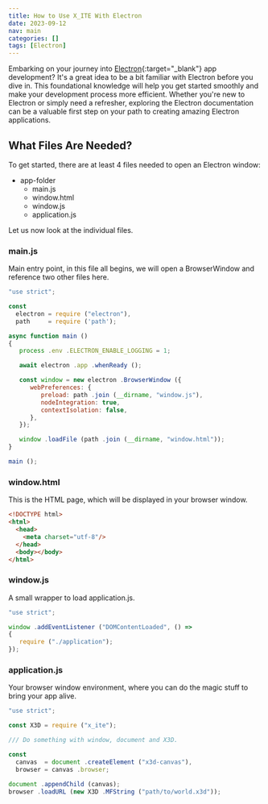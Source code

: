 ```yaml
---
title: How to Use X_ITE With Electron
date: 2023-09-12
nav: main
categories: []
tags: [Electron]
---
```

Embarking on your journey into [Electron](https://www.electronjs.org/docs/latest/api/app){:target="_blank"} app development? It's a great idea to be a bit familiar with Electron before you dive in. This foundational knowledge will help you get started smoothly and make your development process more efficient. Whether you're new to Electron or simply need a refresher, exploring the Electron documentation can be a valuable first step on your path to creating amazing Electron applications.

## What Files Are Needed?

To get started, there are at least 4 files needed to open an Electron window:

* app-folder
  * main.js
  * window.html
  * window.js
  * application.js

Let us now look at the individual files.

### main.js

Main entry point, in this file all begins, we will open a BrowserWindow and reference two other files here.

```js
"use strict";

const
  electron = require ("electron"),
  path     = require ('path');

async function main ()
{
   process .env .ELECTRON_ENABLE_LOGGING = 1;

   await electron .app .whenReady ();

   const window = new electron .BrowserWindow ({
      webPreferences: {
         preload: path .join (__dirname, "window.js"),
         nodeIntegration: true,
         contextIsolation: false,
      },
   });

   window .loadFile (path .join (__dirname, "window.html"));
}

main ();
```

### window.html

This is the HTML page, which will be displayed in your browser window.

```html
<!DOCTYPE html>
<html>
  <head>
    <meta charset="utf-8"/>
  </head>
  <body></body>
</html>
```

### window.js

A small wrapper to load application.js.

```js
"use strict";

window .addEventListener ("DOMContentLoaded", () =>
{
   require ("./application");
});
```

### application.js

Your browser window environment, where you can do the magic stuff to bring your app alive.

```js
"use strict";

const X3D = require ("x_ite");

/// Do something with window, document and X3D.

const
  canvas  = document .createElement ("x3d-canvas"),
  browser = canvas .browser;

document .appendChild (canvas);
browser .loadURL (new X3D .MFString ("path/to/world.x3d"));
```
